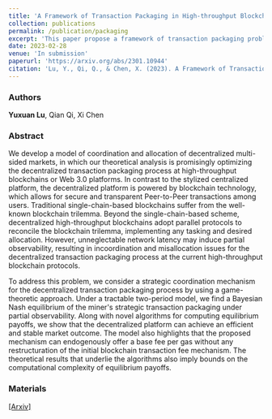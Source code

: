 ```yaml
---
title: 'A Framework of Transaction Packaging in High-throughput Blockchains'
collection: publications
permalink: /publication/packaging
excerpt: 'This paper propose a framework of transaction packaging problem in High-throughput Blockchains.'
date: 2023-02-28
venue: 'In submission'
paperurl: 'https://arxiv.org/abs/2301.10944'
citation: 'Lu, Y., Qi, Q., & Chen, X. (2023). A Framework of Transaction Packaging in High-throughput Blockchains. arXiv preprint arXiv:2301.10944.' 
---
```

### Authors

**Yuxuan Lu**, Qian Qi, Xi Chen

### Abstract

We develop a model of coordination and allocation of decentralized multi-sided markets, in which our theoretical analysis is promisingly optimizing the decentralized transaction packaging process at high-throughput blockchains or Web 3.0 platforms. In contrast to the stylized centralized platform, the decentralized platform is powered by blockchain technology, which allows for secure and transparent Peer-to-Peer transactions among users. Traditional single-chain-based blockchains suffer from the well-known blockchain trilemma. Beyond the single-chain-based scheme, decentralized high-throughput blockchains adopt parallel protocols to reconcile the blockchain trilemma, implementing any tasking and desired allocation. However, unneglectable network latency may induce partial observability, resulting in incoordination and misallocation issues for the decentralized transaction packaging process at the current high-throughput blockchain protocols.

To address this problem, we consider a strategic coordination mechanism for the decentralized transaction packaging process by using a game-theoretic approach. Under a tractable two-period model, we find a Bayesian Nash equilibrium of the miner's strategic transaction packaging under partial observability. Along with novel algorithms for computing equilibrium payoffs, we show that the decentralized platform can achieve an efficient and stable market outcome. The model also highlights that the proposed mechanism can endogenously offer a base fee per gas without any restructuration of the initial blockchain transaction fee mechanism. The theoretical results that underlie the algorithms also imply bounds on the computational complexity of equilibrium payoffs.

### Materials

[[Arxiv]](https://arxiv.org/abs/2301.10944)

